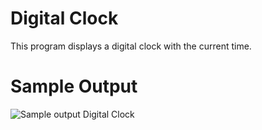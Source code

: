 Digital Clock
========================================================
This program displays a digital clock with the current time. 

Sample Output
========================================================

![Sample output Digital Clock](https://github.com/nihathalici/The-Big-Book-of-Small-Python-Projects/blob/main/C19-Project-19-Digital-Clock/digitalclock_sample_output.PNG)


